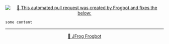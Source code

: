 

[comment]: <> (FrogbotReviewComment)

<div align='center'>

[![🚨 This automated pull request was created by Frogbot and fixes the below:](https://raw.githubusercontent.com/jfrog/frogbot/master/resources/v2/vulnerabilitiesFixBannerPR.png)](https://jfrog.com/help/r/jfrog-security-user-guide/developers/frogbot)

</div>


```
some content
```


---
<div align='center'>

[🐸 JFrog Frogbot](https://jfrog.com/help/r/jfrog-security-user-guide/developers/frogbot)

</div>
